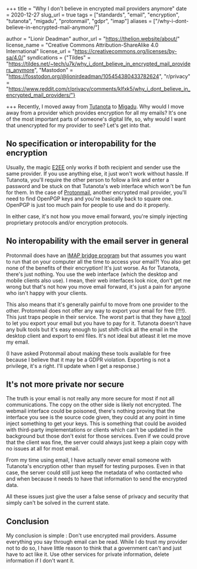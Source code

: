 +++
title = "Why I don't believe in encrypted mail providers anymore"
date = 2020-12-27
slug_url = true
tags = ["standards", "email", "encryption", "tutanota", "migadu", "protonmail", "gdpr", "imap"]
aliases = ["/why-i-dont-believe-in-encrypted-mail-anymore/"]

author = "Lionir Deadman"
author_url = "https://thelion.website/about/"
license_name = "Creative Commons Attribution-ShareAlike 4.0 International"
license_url = "https://creativecommons.org/licenses/by-sa/4.0/"
syndications = {"Tildes" = "https://tildes.net/~tech/u7k/why_i_dont_believe_in_encrypted_mail_providers_anymore", "Mastodon" = "https://fosstodon.org/@lionirdeadman/105454380433782624", "r/privacy" = "https://www.reddit.com/r/privacy/comments/klfxk5/why_i_dont_believe_in_encrypted_mail_providers/"}

+++
Recently, I moved away from [Tutanota](https://tutanota.com) to [Migadu](https://migadu.com). Why would I move away from a provider which provides encryption for all my emails? It's one of the most important parts of someone's digital life, so, why would I want that unencrypted for my provider to see? Let's get into that.
<!--more-->

## No specification or interopability for the encryption

Usually, the magic [E2EE](https://en.wikipedia.org/wiki/End-to-end_encryption) only works if both recipient and sender use the same provider. If you use anything else, it just won't work without hassle. If Tutanota, you'll require the other person to follow a link and enter a password and be stuck on that Tutanota's web interface which won't be fun for them. In the case of [Protonmail](https://protonmail.com), another encrypted mail provider, you'll need to find OpenPGP keys and you're basically back to square one. OpenPGP is just too much pain for people to use and do it properly.

In either case, it's not how you move email forward, you're simply injecting proprietary protocols and/or encryption protocols.

## No interopability with the email server in general

Protonmail does have an [IMAP bridge program](https://protonmail.com/bridge/) but that assumes you want to run that on your computer all the time to access your email?! You also get none of the benefits of their encryption! It's just worse. As for Tutanota, there's just nothing. You use the web interface (which the desktop and mobile clients also use). I mean, their web interfaces look nice, don't get me wrong but that's not how you move email forward, it's just a pain for anyone who isn't happy with your clients.

This also means that it's generally painful to move from one provider to the other. Protonmail does not offer any way to export your email for free (!!!!). This just traps people in their service. The worst part is that they have [a tool](https://protonmail.com/import-export) to let you export your email but you have to pay for it. Tutanota doesn't have any bulk tools but it's easy enough to just shift-click all the email in the desktop client and export to eml files. It's not ideal but atleast it let me move my email.

(I have asked Protonmail about making these tools available for free because I believe that it may be a GDPR violation. Exporting is not a privilege, it's a right. I'll update when I get a response.)

## It's not more private nor secure

The truth is your email is not really any more secure for most if not all communications. The copy on the other side is likely not encrypted. The webmail interface could be poisoned, there's nothing proving that the interface you see is the source code given, they could at any point in time inject something to get your keys. This is something that could be avoided with third-party implementations or clients which can't be updated in the background but those don't exist for those services. Even if we could prove that the client was fine, the server could always just keep a plain copy with no issues at all for most email. 

From my time using email, I have actually never email someone with Tutanota's encryption other than myself for testing purposes. Even in that case, the server could still just keep the metadata of who contacted who and when because it needs to have that information to send the encrypted data.

All these issues just give the user a false sense of privacy and security that simply can't be solved in the current state.

## Conclusion

My conclusion is simple : Don't use encrypted mail providers. Assume everything you say through email can be read. While I do trust my provider not to do so, I have little reason to think that a government can't and just have to act like it. Use other services for private information, delete information if I don't want it.
